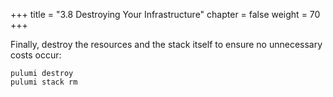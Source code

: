 +++
title = "3.8 Destroying Your Infrastructure"
chapter = false
weight = 70
+++

Finally, destroy the resources and the stack itself to ensure no unnecessary costs occur:

```
pulumi destroy
pulumi stack rm
```
